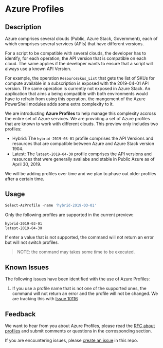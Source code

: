 # Azure Profiles

## Description

Azure comprises several clouds (Public, Azure Stack, Government), each of which comprises several services (APIs) that have different versions.

For a script to be compatible with several clouds, the developer has to identify, for each operation, the API version that is compatible on each cloud. The same applies if the developer wants to ensure that a script will always use a known API Version.

For example, the operation `ResourceSkus_List` that gets the list of SKUs for compute available in a subscription is exposed with the 2019-04-01 API version. The same operation is currently not exposed in Azure Stack. An application that aims a being compatible with both environments would have to refrain from using this operation. the mangement of the Azure PowerShell modules adds some extra complexity to it.

We are introducting **Azure Profiles** to help manage this complexity accross the entire set of Azure services. We are providing a set of Azure profiles that are known to work with different clouds. This preview only includes two profiles:

- Hybrid: The `hybrid-2019-03-01` profile comprises the API Versions and resources that are compatible between Azure and Azure Stack version 1904.
- Latest: The `latest-2019-04-30` profile comprises the API versions and resources that were generally availabe and stable in Public Azure as of April 30, 2019.

We will be adding profiles over time and we plan to phase out older profiles after a certain time.

## Usage

```PowerShell
Select-AzProfile -name 'hybrid-2019-03-01'
```

Only the following profiles are supported in the current preview:

```PowerShell
hybrid-2019-03-01
latest-2019-04-30
```

If enter a value that is not supported, the command will not return an error but will not switch profiles.

> NOTE: the command may takes some time to be executed.

## Known Issues

The following issues have been identified with the use of Azure Profiles:

1. If you use a profile name that is not one of the supported ones, the command will not return an error and the profile will not be changed. We are tracking this with [Issue 10116](https://github.com/Azure/azure-powershell/issues/10116)

## Feedback

We want to hear from you about Azure Profiles, please read the [RFC about profiles][RFC0001] and submit comments or questions in the corresponding section.

If you are encountering issues, please [create an issue][GitHubIssues] in this repo.

<!-- References -->

<!-- Local -->
[GitHubIssues]:https://aka.ms/azps4issue
[SendFeedback]:http://aka.ms/azps4feedback
[Features]:documentation/preview/Features.md

[RFC0001]:documentation/RFC/RFC0001-Azure-Profiles.md

<!-- Exteral -->

<!-- Docs -->
[ConnectAzAccount]: https://docs.microsoft.com/en-us/powershell/module/az.accounts/connect-azaccount
